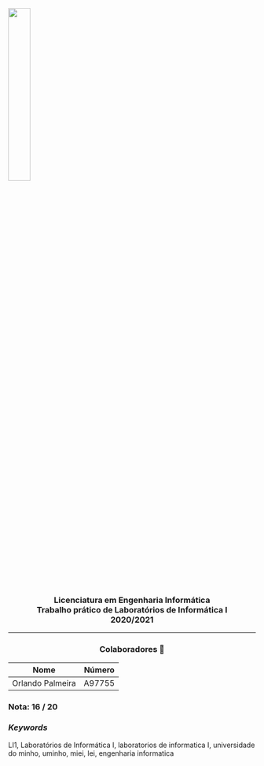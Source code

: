 <img src='https://i.postimg.cc/hjkbcqPN/EEUM-logo.png' width="30%"/>

<h3 align="center">Licenciatura em Engenharia Informática <br> Trabalho prático de Laboratórios de Informática I <br> 2020/2021 </h3>

---
<h3 align="center"> Colaboradores &#129309 </h2>

<div align="center">

| Nome             | Número |
|------------------|--------|
| Orlando Palmeira | A97755 |

</div>

### Nota: 16 / 20

<h3><i>Keywords</i></h3>
LI1, Laboratórios de Informática I, laboratorios de informatica I, universidade do minho, uminho, miei, lei, engenharia informatica
